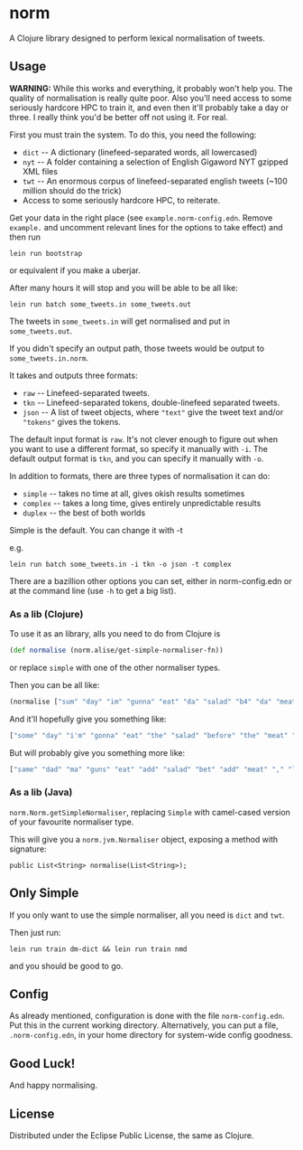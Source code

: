 # norm

A Clojure library designed to perform lexical normalisation of tweets.

## Usage

**WARNING:** While this works and everything, it probably won't help you. The quality of normalisation is really quite poor. Also you'll need access to some seriously hardcore HPC to train it, and even then it'll probably take a day or three. I really think you'd be better off not using it. For real.

First you must train the system. To do this, you need the following:

- `dict` -- A dictionary (linefeed-separated words, all lowercased)
- `nyt` -- A  folder containing a selection of English Gigaword NYT gzipped XML files
- `twt` -- An enormous corpus of linefeed-separated english tweets (~100 million should do the trick)
- Access to some seriously hardcore HPC, to reiterate.

Get your data in the right place (see `example.norm-config.edn`. Remove `example.` and uncomment relevant lines for the options to take effect) and then run

```
lein run bootstrap
```

or equivalent if you make a uberjar.

After many hours it will stop and you will be able to be all like:

```
lein run batch some_tweets.in some_tweets.out
```

The tweets in `some_tweets.in` will get normalised and put in `some_tweets.out`.

If you didn't specify an output path, those tweets would be output to `some_tweets.in.norm`.

It takes and outputs three formats:

- `raw` -- Linefeed-separated tweets.
- `tkn` -- Linefeed-separated tokens, double-linefeed separated tweets.
- `json` -- A list of tweet objects, where `"text"` give the tweet text and/or `"tokens"` gives the tokens.

The default input format is `raw`. It's not clever enough to figure out when you want to use a different format, so specify it manually with `-i`. The default output format is `tkn`, and you can specify it manually with `-o`.

In addition to formats, there are three types of normalisation it can do:

- `simple` -- takes no time at all, gives okish results sometimes
- `complex` -- takes a long time, gives entirely unpredictable results
- `duplex` -- the best of both worlds

Simple is the default. You can change it with -t

e.g. 

```
lein run batch some_tweets.in -i tkn -o json -t complex
```

There are a bazillion other options you can set, either in norm-config.edn or at the command line (use `-h` to get a big list).

### As a lib (Clojure)

To use it as an library, alls you need to do from Clojure is

```Clojure
(def normalise (norm.alise/get-simple-normaliser-fn))
```

or replace `simple` with one of the other normaliser types.

Then you can be all like:

```Clojure
(normalise ["sum" "day" "im" "gunna" "eat" "da" "salad" "b4" "da" "meat" "," "loool"])
```

And it'll hopefully give you something like:
```Clojure
["some" "day" "i'm" "gonna" "eat" "the" "salad" "before" "the" "meat" "," "lol"]
```

But will probably give you something more like:
```Clojure
["same" "dad" "ma" "guns" "eat" "add" "salad" "bet" "add" "meat" "," "loll"]
```

### As a lib (Java)
`norm.Norm.getSimpleNormaliser`, replacing `Simple` with camel-cased version of your favourite normaliser type.

This will give you a `norm.jvm.Normaliser` object, exposing a method with signature:

`public List<String> normalise(List<String>);`

## Only Simple

If you only want to use the simple normaliser, all you need is `dict` and `twt`.

Then just run:

`lein run train dm-dict && lein run train nmd`

and you should be good to go.

## Config

As already mentioned, configuration is done with the file `norm-config.edn`. Put this in the current working directory. Alternatively, you can put a file, `.norm-config.edn`, in your home directory for system-wide config goodness.

## Good Luck!

And happy normalising.

## License

Distributed under the Eclipse Public License, the same as Clojure.
